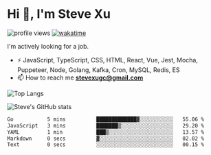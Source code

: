 # Hi 👋, I'm Steve Xu

![profile views](https://komarev.com/ghpvc/?username=nusr&color=green)
[![wakatime](https://wakatime.com/badge/user/0653cda0-f622-4930-8974-c19a957fc488.svg)](https://wakatime.com/@0653cda0-f622-4930-8974-c19a957fc488)

I'm actively looking for a job.

- ⚡ JavaScript, TypeScript, CSS, HTML, React, Vue, Jest, Mocha,
Puppeteer, Node, Golang, Kafka, Cron, MySQL, Redis, ES
- 📫 How to reach me **stevexugc@gmail.com**

![Top Langs](https://github-readme-stats.vercel.app/api/top-langs/?username=nusr&langs_count=8&layout=compact)

![Steve's GitHub stats](https://github-readme-stats.vercel.app/api?username=nusr&show_icons=true)

<!--START_SECTION:waka-->

```txt
Go           5 mins          █████████████▓░░░░░░░░░░░   55.06 %
JavaScript   3 mins          ███████▒░░░░░░░░░░░░░░░░░   29.20 %
YAML         1 min           ███▒░░░░░░░░░░░░░░░░░░░░░   13.57 %
Markdown     0 secs          ▓░░░░░░░░░░░░░░░░░░░░░░░░   02.02 %
Text         0 secs          ░░░░░░░░░░░░░░░░░░░░░░░░░   00.15 %
```

<!--END_SECTION:waka-->
